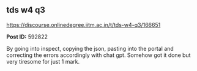 ## tds w4 q3
https://discourse.onlinedegree.iitm.ac.in/t/tds-w4-q3/166651


**Post ID:** 592822

By going into inspect, copying the json, pasting into the portal and correcting the errors accordingly with chat gpt. Somehow got it done but very tiresome for just 1 mark.
